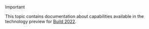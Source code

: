 > [!IMPORTANT]
> This topic contains documentation about capabilities available in the technology preview for [Build 2022](https://build.microsoft.com).